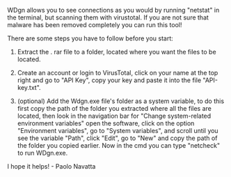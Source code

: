 WDgn allows you to see connections as you would by running "netstat" in the terminal, but scanning them with virustotal.
 If you are not sure that malware has been removed completely you can run this tool!

There are some steps you have to follow before you start:

1. Extract the . rar file to a folder, located where you want the files to be located.

2. Create an account or login to VirusTotal, click on your name at the top right and go to "API Key", copy your key and paste it into the file "API-key.txt".

3. (optional) Add the Wdgn.exe file's folder as a system variable, to do this first copy the path of the folder you extracted where all the files are located, then look in the navigation bar for "Change system-related environment variables"
open the software, click on the option "Environment variables", go to "System variables", and scroll until you see the variable "Path", click "Edit", go to "New" and copy the path of the folder you copied earlier.
Now in the cmd you can type "netcheck" to run WDgn.exe.


I hope it helps!  -  Paolo Navatta
